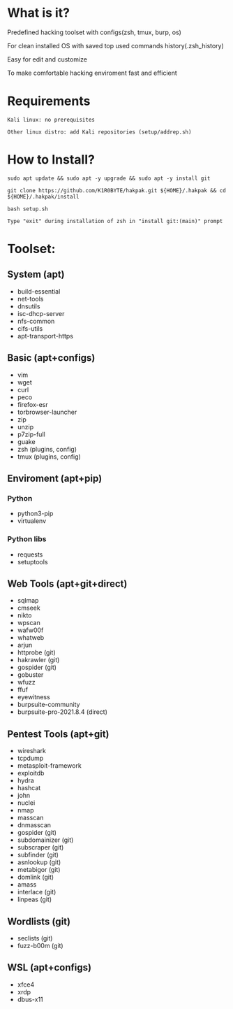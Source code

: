 # What is it?

Predefined hacking toolset with configs(zsh, tmux, burp, os)

For clean installed OS with saved top used commands history(.zsh_history)

Easy for edit and customize

To make comfortable hacking enviroment fast and efficient

# Requirements

```
Kali linux: no prerequisites

Other linux distro: add Kali repositories (setup/addrep.sh)
```

# How to Install?

```
sudo apt update && sudo apt -y upgrade && sudo apt -y install git 

git clone https://github.com/K1R0BYTE/hakpak.git ${HOME}/.hakpak && cd ${HOME}/.hakpak/install

bash setup.sh

Type "exit" during installation of zsh in "install git:(main)" prompt
```

# Toolset:

## System (apt)

* build-essential 
* net-tools
* dnsutils
* isc-dhcp-server
* nfs-common
* cifs-utils
* apt-transport-https

## Basic (apt+configs)
* vim
* wget
* curl
* peco
* firefox-esr
* torbrowser-launcher
* zip
* unzip
* p7zip-full
* guake
* zsh (plugins, config)
* tmux (plugins, config)

## Enviroment (apt+pip)

### Python

* python3-pip
* virtualenv

### Python libs

* requests 
* setuptools

## Web Tools (apt+git+direct)

* sqlmap
* cmseek
* nikto
* wpscan
* wafw00f
* whatweb
* arjun
* httprobe (git)
* hakrawler (git)
* gospider (git)
* gobuster
* wfuzz
* ffuf
* eyewitness
* burpsuite-community
* burpsuite-pro-2021.8.4 (direct)

## Pentest Tools (apt+git)

* wireshark
* tcpdump
* metasploit-framework
* exploitdb
* hydra
* hashcat
* john
* nuclei
* nmap
* masscan
* dnmasscan
* gospider (git)
* subdomainizer (git)
* subscraper (git)
* subfinder (git)
* asnlookup (git)
* metabigor (git)
* domlink (git)
* amass
* interlace (git)
* linpeas (git)

## Wordlists (git)

* seclists (git)
* fuzz-b00m (git)

## WSL (apt+configs)

* xfce4
* xrdp
* dbus-x11